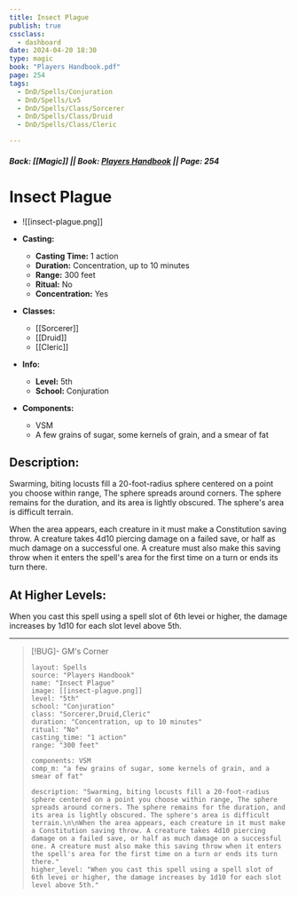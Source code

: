 ```yaml
---
title: Insect Plague
publish: true
cssclass:
  - dashboard
date: 2024-04-20 18:30
type: magic
book: "Players Handbook.pdf"
page: 254
tags:
  - DnD/Spells/Conjuration
  - DnD/Spells/Lv5
  - DnD/Spells/Class/Sorcerer
  - DnD/Spells/Class/Druid
  - DnD/Spells/Class/Cleric

---
```


##### Back: [[Magic]] || Book: [Players Handbook](https://drive.google.com/drive/folders/1O5bhpYizcIT5xxAoLOuzCRht_PVS7VSG?usp=sharing) || Page: 254

# Insect Plague
- ![[insect-plague.png]]
- **Casting:**
    - **Casting Time:** 1 action
    - **Duration:** Concentration, up to 10 minutes
    - **Range:** 300 feet
    - **Ritual:** No
    - **Concentration:** Yes
- **Classes:**
    - [[Sorcerer]]
    - [[Druid]]
    - [[Cleric]]

- **Info:**
    - **Level:** 5th
    - **School:** Conjuration
- **Components:**
    - VSM
    - A few grains of sugar, some kernels of grain, and a smear of fat

## Description:
Swarming, biting locusts fill a 20-foot-radius sphere centered on a point you choose within range, The sphere spreads around corners. The sphere remains for the duration, and its area is lightly obscured. The sphere's area is difficult terrain.

When the area appears, each creature in it must make a Constitution saving throw. A creature takes 4d10 piercing damage on a failed save, or half as much damage on a successful one. A creature must also make this saving throw when it enters the spell's area for the first time on a turn or ends its turn there.

## At Higher Levels:
When you cast this spell using a spell slot of 6th levei or higher, the damage increases by 1d10 for each slot level above 5th.

---

> [!BUG]- GM's Corner
>
> ```statblock
> layout: Spells
> source: "Players Handbook"
> name: "Insect Plague"
> image: [[insect-plague.png]]
> level: "5th"
> school: "Conjuration"
> class: "Sorcerer,Druid,Cleric"
> duration: "Concentration, up to 10 minutes"
> ritual: "No"
> casting_time: "1 action"
> range: "300 feet"
>
> components: VSM
> comp_m: "a few grains of sugar, some kernels of grain, and a smear of fat"
>
> description: "Swarming, biting locusts fill a 20-foot-radius sphere centered on a point you choose within range, The sphere spreads around corners. The sphere remains for the duration, and its area is lightly obscured. The sphere's area is difficult terrain.\n\nWhen the area appears, each creature in it must make a Constitution saving throw. A creature takes 4d10 piercing damage on a failed save, or half as much damage on a successful one. A creature must also make this saving throw when it enters the spell's area for the first time on a turn or ends its turn there."
> higher_level: "When you cast this spell using a spell slot of 6th levei or higher, the damage increases by 1d10 for each slot level above 5th."
> ```
